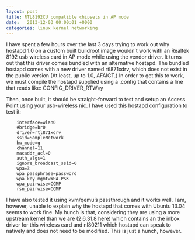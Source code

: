 ```yaml
---
layout: post
title: RTL8192CU compatible chipsets in AP mode
date:   2013-12-03 00:00:01 +0000
categories: linux kernel networking
---
```


I have spent a few hours over the last 3 days trying to work out why hostapd 1.0 on a custom built buildroot image wouldn’t work with an Realtek 8192 usb wireless card in AP mode while using the vendor driver. It turns out that this driver comes bundled with an alternative hostapd. The bundled hostapd comes with a new driver named rtl871xdrv, which does not exist in the public version (At least, up to 1.0, AFAICT.) In order to get this to work, we must compile the hostapd supplied using a .config that contains a line that reads like: CONFIG_DRIVER_RTW=y

Then, once built, it should be straight-forward to test and setup an Access Point using your usb-wireless nic. I have used this hostapd configuration to test it:

```
    interface=wlan0
    #bridge=br0
    driver=rtl871xdrv
    ssid=SampleNetwork
    hw_mode=g
    channel=11
    macaddr_acl=0
    auth_algs=1
    ignore_broadcast_ssid=0
    wpa=3
    wpa_passphrase=password
    wpa_key_mgmt=WPA-PSK
    wpa_pairwise=CCMP
    rsn_pairwise=CCMP
```

I have also tested it using kvm/qemu’s passthrough and it works well. I am, however, unable to explain why the hostapd that comes with Ubuntu 13.04 seems to work fine. My hunch is that, considering they are using a more upstream kernel than we are (2.6.31.8 here) which contains an the inbox driver for this wireless card and nl80211 which hostapd can speak to natively and does not need to be modified. This is just a hunch, however.